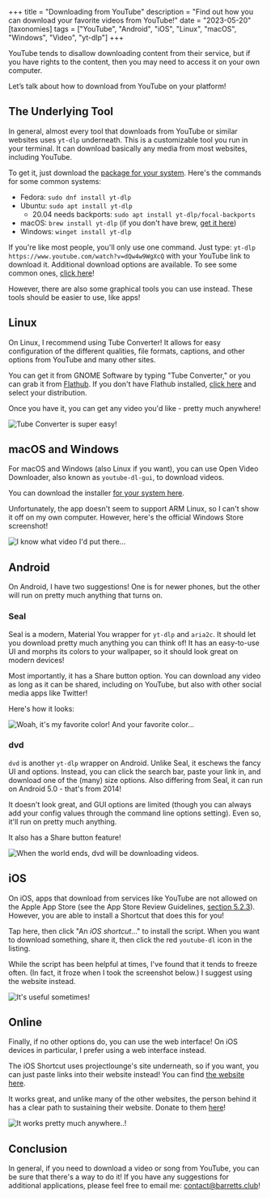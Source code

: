 +++
title = "Downloading from YouTube"
description = "Find out how you can download your favorite videos from YouTube!"
date = "2023-05-20"
[taxonomies]
tags = ["YouTube", "Android", "iOS", "Linux", "macOS", "Windows", "Video", "yt-dlp"]
+++

YouTube tends to disallow downloading content from their service, but if you have rights to the content, then you may need to access it on your own computer.

Let’s talk about how to download from YouTube on your platform!

<!--- TODO: when we get a ToC, add this! -->
<!---
## Platforms

If you need to do this quickly, click on your platform and follow the short instructions.

[table]
yt-dlp (link)
Linux (link)
macOS and Windows (link)
Android (link)
iOS (link)
Online (link)

-->

## The Underlying Tool

In general, almost every tool that downloads from YouTube or similar websites uses `yt-dlp` underneath. This is a customizable tool you run in your terminal. It can download basically any media from most websites, including YouTube.  

To get it, just download the [package for your system](https://repology.org/project/yt-dlp/versions). Here's the commands for some common systems:

- Fedora: `sudo dnf install yt-dlp`
- Ubuntu: `sudo apt install yt-dlp`
  - 20.04 needs backports: `sudo apt install yt-dlp/focal-backports`
- macOS: `brew install yt-dlp` (if you don't have brew, [get it here](https://brew.sh/))
- Windows: `winget install yt-dlp`

If you're like most people, you'll only use one command. Just type: `yt-dlp https://www.youtube.com/watch?v=dQw4w9WgXcQ` with your YouTube link to download it. Additional download options are available. To see some common ones, [click here](https://tldr.inbrowser.app/pages/common/yt-dlp)!

However, there are also some graphical tools you can use instead. These tools should be easier to use, like apps!

## Linux

On Linux, I recommend using Tube Converter! It allows for easy configuration of the different qualities, file formats, captions, and other options from YouTube and many other sites.

You can get it from GNOME Software by typing "Tube Converter," or you can grab it from [Flathub](https://flathub.org/apps/org.nickvision.tubeconverter). If you don't have Flathub installed, [click here](https://flatpak.org/setup/) and select your distribution.

Once you have it, you can get any video you'd like - pretty much anywhere!

![Tube Converter is super easy!](https://i.imgur.com/spacLPX.png)

## macOS and Windows

For macOS and Windows (also Linux if you want), you can use Open Video Downloader, also known as `youtube-dl-gui`, to download videos.

You can download the installer [for your system here](https://github.com/jely2002/youtube-dl-gui/releases/tag/v2.4.0).

Unfortunately, the app doesn't seem to support ARM Linux, so I can't show it off on my own computer. However, here's the official Windows Store screenshot!

![I know what video I'd put there...](https://i.imgur.com/xqQ9gUd.png)

## Android

On Android, I have two suggestions! One is for newer phones, but the other will run on pretty much anything that turns on.

### Seal

Seal is a modern, Material You wrapper for `yt-dlp` and `aria2c`. It should let you download pretty much anything you can think of! It has an easy-to-use UI and morphs its colors to your wallpaper, so it should look great on modern devices!

Most importantly, it has a Share button option. You can download any video as long as it can be shared, including on YouTube, but also with other social media apps like Twitter!

Here's how it looks:

![Woah, it's my favorite color! And your favorite color...](https://i.imgur.com/GG070Idl.png)

### dvd

`dvd` is another `yt-dlp` wrapper on Android. Unlike Seal, it eschews the fancy UI and options. Instead, you can click the search bar, paste your link in, and download one of the (many) size options. Also differing from Seal, it can run on Android 5.0 - that's from 2014!

It doesn't look great, and GUI options are limited (though you can always add your config values through the command line options setting). Even so, it'll run on pretty much anything.

It also has a Share button feature!

![When the world ends, dvd will be downloading videos.](https://i.imgur.com/e8mkQmAl.png)

## iOS

On iOS, apps that download from services like YouTube are not allowed on the Apple App Store (see the App Store Review Guidelines, [section 5.2.3](https://developer.apple.com/app-store/review/guidelines/#intellectual-property)). However, you are able to install a Shortcut that does this for you!

Tap here, then click "An _iOS shortcut_..." to install the script. When you want to download something, share it, then click the red `youtube-dl` icon in the listing.

While the script has been helpful at times, I've found that it tends to freeze often. (In fact, it froze when I took the screenshot below.) I suggest using the website instead.

![It's useful sometimes!](https://i.imgur.com/oH7nuxTl.jpg?1)

## Online

Finally, if no other options do, you can use the web interface! On iOS devices in particular, I prefer using a web interface instead.

The iOS Shortcut uses projectlounge's site underneath, so if you want, you can just paste links into their website instead! You can find [the website here](https://projectlounge.pw/ytdl).

It works great, and unlike many of the other websites, the person behind it has a clear path to sustaining their website. Donate to them [here](https://patreon.com/TheEssem)!

![It works pretty much anywhere..!](https://i.imgur.com/6UAB6vF.png)

## Conclusion

In general, if you need to download a video or song from YouTube, you can be sure that there's a way to do it! If you have any suggestions for additional applications, please feel free to email me: <contact@barretts.club>!
